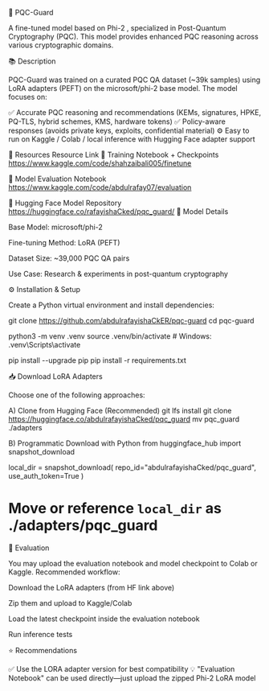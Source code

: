 🚀 PQC-Guard

A fine-tuned model based on Phi-2
, specialized in Post-Quantum Cryptography (PQC).
This model provides enhanced PQC reasoning across various cryptographic domains.

📚 Description

PQC-Guard was trained on a curated PQC QA dataset (~39k samples) using LoRA adapters (PEFT) on the microsoft/phi-2 base model.
The model focuses on:

✅ Accurate PQC reasoning and recommendations (KEMs, signatures, HPKE, PQ-TLS, hybrid schemes, KMS, hardware tokens)
✅ Policy-aware responses (avoids private keys, exploits, confidential material)
⚙️ Easy to run on Kaggle / Colab / local inference with Hugging Face adapter support

🔗 Resources
Resource	Link
🧠 Training Notebook + Checkpoints	https://www.kaggle.com/code/shahzaibali005/finetune

🧪 Model Evaluation Notebook	https://www.kaggle.com/code/abdulrafay07/evaluation

🤗 Hugging Face Model Repository	https://huggingface.co/rafayishaCked/pqc_guard/
🧩 Model Details

Base Model: microsoft/phi-2

Fine-tuning Method: LoRA (PEFT)

Dataset Size: ~39,000 PQC QA pairs

Use Case: Research & experiments in post-quantum cryptography

⚙️ Installation & Setup

Create a Python virtual environment and install dependencies:

git clone https://github.com/abdulrafayishaCkER/pqc-guard
cd pqc-guard

python3 -m venv .venv
source .venv/bin/activate        # Windows: .venv\Scripts\activate

pip install --upgrade pip
pip install -r requirements.txt

📥 Download LoRA Adapters

Choose one of the following approaches:

A) Clone from Hugging Face (Recommended)
git lfs install
git clone https://huggingface.co/abdulrafayishaCked/pqc_guard
mv pqc_guard ./adapters

B) Programmatic Download with Python
from huggingface_hub import snapshot_download

local_dir = snapshot_download(
    repo_id="abdulrafayishaCked/pqc_guard",
    use_auth_token=True
)

# Move or reference `local_dir` as ./adapters/pqc_guard

🧪 Evaluation

You may upload the evaluation notebook and model checkpoint to Colab or Kaggle.
Recommended workflow:

Download the LoRA adapters (from HF link above)

Zip them and upload to Kaggle/Colab

Load the latest checkpoint inside the evaluation notebook

Run inference tests

⭐ Recommendations

✅ Use the LORA adapter version for best compatibility
💡 "Evaluation Notebook" can be used directly—just upload the zipped Phi-2 LoRA model
